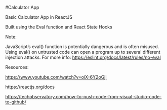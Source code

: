 #Calculator App

Basic Calculator App in ReactJS

Built using the Eval function and React State Hooks

Note: 

JavaScript’s eval() function is potentially dangerous and is often misused. 
Using eval() on untrusted code can open a program up to several different injection attacks. 
For more info: https://eslint.org/docs/latest/rules/no-eval

Resources:

https://www.youtube.com/watch?v=oiX-6Y2oGjI

https://reactjs.org/docs

https://techobservatory.com/how-to-push-code-from-visual-studio-code-to-github/
